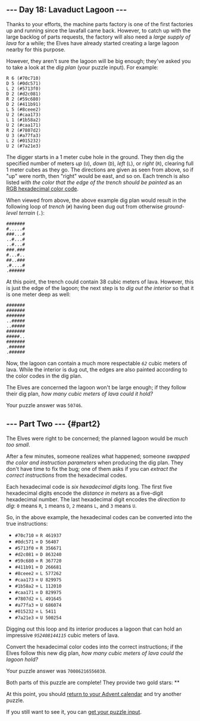 ## \-\-- Day 18: Lavaduct Lagoon \-\--

Thanks to your efforts, the machine parts factory is one of the first
factories up and running since the lavafall came back. However, to catch
up with the large backlog of parts requests, the factory will also need
a *large supply of lava* for a while; the Elves have already started
creating a large lagoon nearby for this purpose.

However, they aren\'t sure the lagoon will be big enough; they\'ve asked
you to take a look at the *dig plan* (your puzzle input). For example:

    R 6 (#70c710)
    D 5 (#0dc571)
    L 2 (#5713f0)
    D 2 (#d2c081)
    R 2 (#59c680)
    D 2 (#411b91)
    L 5 (#8ceee2)
    U 2 (#caa173)
    L 1 (#1b58a2)
    U 2 (#caa171)
    R 2 (#7807d2)
    U 3 (#a77fa3)
    L 2 (#015232)
    U 2 (#7a21e3)

The digger starts in a 1 meter cube hole in the ground. They then dig
the specified number of meters *up* (`U`), *down* (`D`), *left* (`L`),
or *right* (`R`), clearing full 1 meter cubes as they go. The directions
are given as seen from above, so if \"up\" were north, then \"right\"
would be east, and so on. Each trench is also listed with *the color
that the edge of the trench should be painted* as an [RGB hexadecimal
color
code](https://en.wikipedia.org/wiki/RGB_color_model#Numeric_representations).

When viewed from above, the above example dig plan would result in the
following loop of *trench* (`#`) having been dug out from otherwise
*ground-level terrain* (`.`):

    #######
    #.....#
    ###...#
    ..#...#
    ..#...#
    ###.###
    #...#..
    ##..###
    .#....#
    .######

At this point, the trench could contain 38 cubic meters of lava.
However, this is just the edge of the lagoon; the next step is to *dig
out the interior* so that it is one meter deep as well:

    #######
    #######
    #######
    ..#####
    ..#####
    #######
    #####..
    #######
    .######
    .######

Now, the lagoon can contain a much more respectable *`62`* cubic meters
of lava. While the interior is dug out, the edges are also painted
according to the color codes in the dig plan.

The Elves are concerned the lagoon won\'t be large enough; if they
follow their dig plan, *how many cubic meters of lava could it hold?*

Your puzzle answer was `50746`.

## \-\-- Part Two \-\-- {#part2}

The Elves were right to be concerned; the planned lagoon would be *much
too small*.

After a few minutes, someone realizes what happened; someone
*swapped the color and instruction
parameters* when producing the dig plan. They don\'t have time to fix
the bug; one of them asks if you can *extract the correct instructions*
from the hexadecimal codes.

Each hexadecimal code is *six hexadecimal digits* long. The first five
hexadecimal digits encode the *distance in meters* as a five-digit
hexadecimal number. The last hexadecimal digit encodes the *direction to
dig*: `0` means `R`, `1` means `D`, `2` means `L`, and `3` means `U`.

So, in the above example, the hexadecimal codes can be converted into
the true instructions:

-   `#70c710` = `R 461937`
-   `#0dc571` = `D 56407`
-   `#5713f0` = `R 356671`
-   `#d2c081` = `D 863240`
-   `#59c680` = `R 367720`
-   `#411b91` = `D 266681`
-   `#8ceee2` = `L 577262`
-   `#caa173` = `U 829975`
-   `#1b58a2` = `L 112010`
-   `#caa171` = `D 829975`
-   `#7807d2` = `L 491645`
-   `#a77fa3` = `U 686074`
-   `#015232` = `L 5411`
-   `#7a21e3` = `U 500254`

Digging out this loop and its interior produces a lagoon that can hold
an impressive *`952408144115`* cubic meters of lava.

Convert the hexadecimal color codes into the correct instructions; if
the Elves follow this new dig plan, *how many cubic meters of lava could
the lagoon hold?*

Your puzzle answer was `70086216556038`.

Both parts of this puzzle are complete! They provide two gold stars:
\*\*

At this point, you should [return to your Advent calendar](/2023) and
try another puzzle.

If you still want to see it, you can [get your puzzle
input](18/input).
